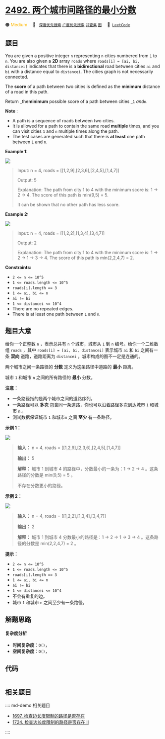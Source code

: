 # [2492. 两个城市间路径的最小分数](https://leetcode.com/problems/minimum-score-of-a-path-between-two-cities)

🟠 <font color=#ffb800>Medium</font>&emsp; 🔖&ensp; [`深度优先搜索`](/leetcode/outline/tag/depth-first-search.md) [`广度优先搜索`](/leetcode/outline/tag/breadth-first-search.md) [`并查集`](/leetcode/outline/tag/union-find.md) [`图`](/leetcode/outline/tag/graph.md)&emsp; 🔗&ensp;[`LeetCode`](https://leetcode.com/problems/minimum-score-of-a-path-between-two-cities)


## 题目

You are given a positive integer `n` representing `n` cities numbered from `1`
to `n`. You are also given a **2D** array `roads` where `roads[i] = [ai, bi,
distancei]` indicates that there is a **bidirectional** road between cities
`ai` and `bi` with a distance equal to `distancei`. The cities graph is not
necessarily connected.

The **score** of a path between two cities is defined as the **minimum**
distance of a road in this path.

Return _the**minimum** possible score of a path between cities _`1` _and_`n`.

**Note** :

  * A path is a sequence of roads between two cities.
  * It is allowed for a path to contain the same road **multiple** times, and you can visit cities `1` and `n` multiple times along the path.
  * The test cases are generated such that there is **at least** one path between `1` and `n`.



**Example 1:**

![](https://assets.leetcode.com/uploads/2022/10/12/graph11.png)

> Input: n = 4, roads = [[1,2,9],[2,3,6],[2,4,5],[1,4,7]]
> 
> Output: 5
> 
> Explanation: The path from city 1 to 4 with the minimum score is: 1 -> 2 -> 4. The score of this path is min(9,5) = 5.
> 
> It can be shown that no other path has less score.

**Example 2:**

![](https://assets.leetcode.com/uploads/2022/10/12/graph22.png)

> Input: n = 4, roads = [[1,2,2],[1,3,4],[3,4,7]]
> 
> Output: 2
> 
> Explanation: The path from city 1 to 4 with the minimum score is: 1 -> 2 -> 1 -> 3 -> 4. The score of this path is min(2,2,4,7) = 2.

**Constraints:**

  * `2 <= n <= 10^5`
  * `1 <= roads.length <= 10^5`
  * `roads[i].length == 3`
  * `1 <= ai, bi <= n`
  * `ai != bi`
  * `1 <= distancei <= 10^4`
  * There are no repeated edges.
  * There is at least one path between `1` and `n`.


## 题目大意

给你一个正整数 `n` ，表示总共有 `n` 个城市，城市从 `1` 到 `n` 编号。给你一个二维数组 `roads` ，其中 `roads[i] =
[ai, bi, distancei]` 表示城市 `ai` 和 `bi` 之间有一条 **双向**  道路，道路距离为 `distancei`
。城市构成的图不一定是连通的。

两个城市之间一条路径的 **分数**  定义为这条路径中道路的 **最小**  距离。

城市 `1` 和城市 `n` 之间的所有路径的 **最小** 分数。

**注意：**

  * 一条路径指的是两个城市之间的道路序列。
  * 一条路径可以 **多次** 包含同一条道路，你也可以沿着路径多次到达城市 `1` 和城市 `n` 。
  * 测试数据保证城市 `1` 和城市`n` 之间 **至少**  有一条路径。



**示例 1：**

![](https://assets.leetcode.com/uploads/2022/10/12/graph11.png)

> 
> 
> 
> 
> 
> **输入：** n = 4, roads = [[1,2,9],[2,3,6],[2,4,5],[1,4,7]]
> 
> **输出：** 5
> 
> **解释：** 城市 1 到城市 4 的路径中，分数最小的一条为：1 -> 2 -> 4 。这条路径的分数是 min(9,5) = 5 。
> 
> 不存在分数更小的路径。
> 
> 

**示例 2：**

![](https://assets.leetcode.com/uploads/2022/10/12/graph22.png)

> 
> 
> 
> 
> 
> **输入：** n = 4, roads = [[1,2,2],[1,3,4],[3,4,7]]
> 
> **输出：** 2
> 
> **解释：** 城市 1 到城市 4 分数最小的路径是：1 -> 2 -> 1 -> 3 -> 4 。这条路径的分数是 min(2,2,4,7) = 2 。
> 
> 



**提示：**

  * `2 <= n <= 10^5`
  * `1 <= roads.length <= 10^5`
  * `roads[i].length == 3`
  * `1 <= ai, bi <= n`
  * `ai != bi`
  * `1 <= distancei <= 10^4`
  * 不会有重复的边。
  * 城市 `1` 和城市 `n` 之间至少有一条路径。


## 解题思路

#### 复杂度分析

- **时间复杂度**：`O()`，
- **空间复杂度**：`O()`，

## 代码

```javascript

```

## 相关题目

:::: md-demo 相关题目
- [1697. 检查边长度限制的路径是否存在](https://leetcode.com/problems/checking-existence-of-edge-length-limited-paths)
- [1724. 检查边长度限制的路径是否存在 II](https://leetcode.com/problems/checking-existence-of-edge-length-limited-paths-ii)

::::
